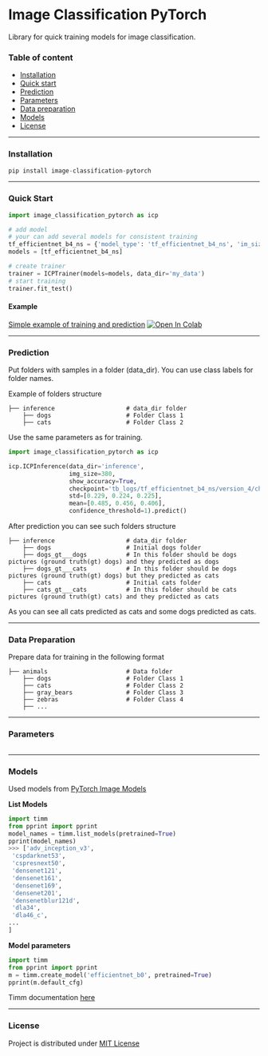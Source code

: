 # Image Classification PyTorch

Library for quick training models for image classification.


### Table of content
- [Installation](#installation)
- [Quick start](#quick-start)
- [Prediction](#prediction)
- [Parameters](#parameters)
- [Data preparation](#data-preparation)
- [Models](#models)
- [License](#license)

---


### Installation <a name="installation"></a>

```python
pip install image-classification-pytorch
```
---

### Quick Start <a name="quick-start"></a>

```python
import image_classification_pytorch as icp

# add model
# your can add several models for consistent training
tf_efficientnet_b4_ns = {'model_type': 'tf_efficientnet_b4_ns', 'im_size': 380, 'im_size_test': 380, 'batch_size': 8, 'mean': [0.485, 0.456, 0.406], 'std': [0.229, 0.224, 0.225]}
models = [tf_efficientnet_b4_ns]

# create trainer
trainer = ICPTrainer(models=models, data_dir='my_data')
# start training
trainer.fit_test()
```

#### Example 
[Simple example of training and prediction](https://github.com/denred0/image_classification_pytorch/blob/master/examples/image_classification_pytorch_get_started.ipynb) [![Open In Colab](https://colab.research.google.com/assets/colab-badge.svg)](https://colab.research.google.com/drive/1M7oJDizCOrFTDJz0CaDy-ClvDMUvmlnv?usp=sharing)

---

### Prediction <a name="prediction"></a>

Put folders with samples in a folder (data_dir). You can use class labels for folder names.

Example of folders structure

    ├── inference                    # data_dir folder
        ├── dogs                     # Folder Class 1
        ├── cats                     # Folder Class 2


Use the same parameters as for training.
```python
import image_classification_pytorch as icp

icp.ICPInference(data_dir='inference',
                 img_size=380,
                 show_accuracy=True,
                 checkpoint='tb_logs/tf_efficientnet_b4_ns/version_4/checkpoints/tf_efficientnet_b4_ns__epoch=2_val_loss=0.922_val_acc=0.830_val_f1_epoch=0.000.ckpt',
                 std=[0.229, 0.224, 0.225],
                 mean=[0.485, 0.456, 0.406],
                 confidence_threshold=1).predict()
```

After prediction you can see such folders structure

    ├── inference                    # data_dir folder
        ├── dogs                     # Initial dogs folder 
        ├── dogs_gt___dogs           # In this folder should be dogs pictures (ground truth(gt) dogs) and they predicted as dogs
        ├── dogs_gt___cats           # In this folder should be dogs pictures (ground truth(gt) dogs) but they predicted as cats
        ├── cats                     # Initial cats folder
        ├── cats_gt___cats           # In this folder should be cats pictures (ground truth(gt) cats) and they predicted as cats

As you can see all cats predicted as cats and some dogs predicted as cats. 

---

### Data Preparation <a name="data-preparation"></a>
Prepare data for training in the following format

    ├── animals                      # Data folder
        ├── dogs                     # Folder Class 1
        ├── cats                     # Folder Class 2
        ├── gray_bears               # Folder Class 3
        ├── zebras                   # Folder Class 4
        ├── ...
 
---

### Parameters <a name="parameters"></a>

```python

```

---

### Models <a name="models"></a>
Used models from [PyTorch Image Models](https://github.com/rwightman/pytorch-image-models)

**List Models**
```python
import timm
from pprint import pprint
model_names = timm.list_models(pretrained=True)
pprint(model_names)
>>> ['adv_inception_v3',
 'cspdarknet53',
 'cspresnext50',
 'densenet121',
 'densenet161',
 'densenet169',
 'densenet201',
 'densenetblur121d',
 'dla34',
 'dla46_c',
...
]
```

**Model parameters**
```python
import timm
from pprint import pprint
m = timm.create_model('efficientnet_b0', pretrained=True)
pprint(m.default_cfg)
```

Timm documentation [here](https://rwightman.github.io/pytorch-image-models/)

---


### License <a name="license"></a>
Project is distributed under [MIT License](https://github.com/denred0/image_classification_pytorch/blob/master/LICENSE.txt)
